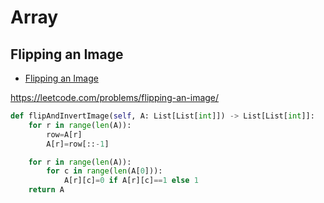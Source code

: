 # Array

## Flipping an Image

+ [Flipping an Image](#flipping-an-image)

https://leetcode.com/problems/flipping-an-image/

``` python
def flipAndInvertImage(self, A: List[List[int]]) -> List[List[int]]:
    for r in range(len(A)):
        row=A[r]
        A[r]=row[::-1]

    for r in range(len(A)):
        for c in range(len(A[0])):
            A[r][c]=0 if A[r][c]==1 else 1
    return A
```